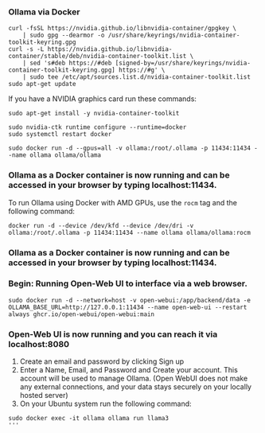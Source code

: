 ### Ollama via Docker


```
curl -fsSL https://nvidia.github.io/libnvidia-container/gpgkey \
    | sudo gpg --dearmor -o /usr/share/keyrings/nvidia-container-toolkit-keyring.gpg
curl -s -L https://nvidia.github.io/libnvidia-container/stable/deb/nvidia-container-toolkit.list \
    | sed 's#deb https://#deb [signed-by=/usr/share/keyrings/nvidia-container-toolkit-keyring.gpg] https://#g' \
    | sudo tee /etc/apt/sources.list.d/nvidia-container-toolkit.list
sudo apt-get update
```

If you have a NVIDIA graphics card run these commands:
```
sudo apt-get install -y nvidia-container-toolkit
```

```
sudo nvidia-ctk runtime configure --runtime=docker
sudo systemctl restart docker
```
```
sudo docker run -d --gpus=all -v ollama:/root/.ollama -p 11434:11434 --name ollama ollama/ollama
```

### Ollama as a Docker container is now running and can be accessed in your browser by typing localhost:11434.

To run Ollama using Docker with AMD GPUs, use the `rocm` tag and the following command:
```
docker run -d --device /dev/kfd --device /dev/dri -v ollama:/root/.ollama -p 11434:11434 --name ollama ollama/ollama:rocm
```

### Ollama as a Docker container is now running and can be accessed in your browser by typing localhost:11434.


### Begin: Running Open-Web UI to interface via a web browser.

```
sudo docker run -d --network=host -v open-webui:/app/backend/data -e OLLAMA_BASE_URL=http://127.0.0.1:11434 --name open-web-ui --restart always ghcr.io/open-webui/open-webui:main
```

### Open-Web UI is now running and you can reach it via localhost:8080

 1. Create an email and password by clicking Sign up
 2. Enter a Name, Email, and Password and Create your account. This account will be used to manage Ollama. (Open WebUI does not make any external connections, and your data stays securely on your locally hosted server)
 3. On your Ubuntu system run the following command:

```
sudo docker exec -it ollama ollama run llama3
'''
